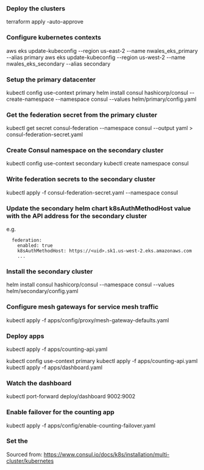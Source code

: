 
### Deploy the clusters

terraform apply -auto-approve

### Configure kubernetes contexts
aws eks update-kubeconfig --region us-east-2 --name nwales_eks_primary --alias primary
aws eks update-kubeconfig --region us-west-2 --name nwales_eks_secondary --alias secondary


### Setup the primary datacenter

kubectl config use-context primary
helm install consul hashicorp/consul --create-namespace --namespace consul --values helm/primary/config.yaml


### Get the federation secret from the primary cluster

kubectl get secret consul-federation --namespace consul --output yaml > consul-federation-secret.yaml

### Create Consul namespace on the secondary cluster

kubectl config use-context secondary
kubectl create namespace consul

### Write federation secrets to the secondary cluster 

kubectl apply -f consul-federation-secret.yaml --namespace consul

### Update the secondary helm chart k8sAuthMethodHost value with the API address for the secondary cluster

e.g. 

```
  federation:
    enabled: true
    k8sAuthMethodHost: https://<uid>.sk1.us-west-2.eks.amazonaws.com
    ...
```

### Install the secondary cluster

helm install consul hashicorp/consul --namespace consul --values helm/secondary/config.yaml


### Configure mesh gateways for service mesh traffic

kubectl apply -f apps/config/proxy/mesh-gateway-defaults.yaml


### Deploy apps

kubectl apply -f apps/counting-api.yaml

kubectl config use-context primary
kubectl apply -f apps/counting-api.yaml
kubectl apply -f apps/dashboard.yaml

### Watch the dashboard
kubectl port-forward deploy/dashboard 9002:9002

### Enable failover for the counting app
kubectl apply -f apps/config/enable-counting-failover.yaml

### Set the





Sourced from: https://www.consul.io/docs/k8s/installation/multi-cluster/kubernetes